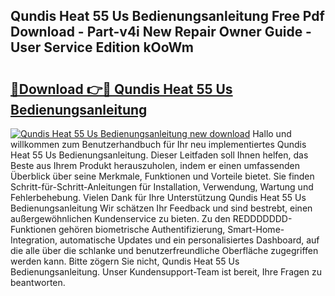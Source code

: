 ## Qundis Heat 55 Us Bedienungsanleitung Free Pdf Download - Part-v4i New Repair Owner Guide - User Service Edition kOoWm

# <h2><a href="http://df1z13.blite.top/?on=Qundis+Heat+55+Us+Bedienungsanleitung">🔗Download 👉🔴 Qundis Heat 55 Us Bedienungsanleitung</a></h2>

[![Qundis Heat 55 Us Bedienungsanleitung new download](https://i.imgur.com/lujVjoI.png)](http://df1z13.blite.top/?on=Qundis+Heat+55+Us+Bedienungsanleitung)
Hallo und willkommen zum Benutzerhandbuch für Ihr neu implementiertes Qundis Heat 55 Us Bedienungsanleitung. Dieser Leitfaden soll Ihnen helfen, das Beste aus Ihrem Produkt herauszuholen, indem er einen umfassenden Überblick über seine Merkmale, Funktionen und Vorteile bietet. Sie finden Schritt-für-Schritt-Anleitungen für Installation, Verwendung, Wartung und Fehlerbehebung. Vielen Dank für Ihre Unterstützung Qundis Heat 55 Us Bedienungsanleitung Wir schätzen Ihr Feedback und sind bestrebt, einen außergewöhnlichen Kundenservice zu bieten. Zu den REDDDDDDD-Funktionen gehören biometrische Authentifizierung, Smart-Home-Integration, automatische Updates und ein personalisiertes Dashboard, auf die alle über die schlanke und benutzerfreundliche Oberfläche zugegriffen werden kann. Bitte zögern Sie nicht, Qundis Heat 55 Us Bedienungsanleitung. Unser Kundensupport-Team ist bereit, Ihre Fragen zu beantworten.
